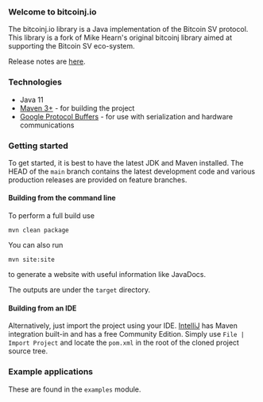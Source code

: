 
### Welcome to bitcoinj.io

The bitcoinj.io library is a Java implementation of the Bitcoin SV protocol. This library is a fork of Mike Hearn's original bitcoinj 
library aimed at supporting the Bitcoin SV eco-system.

Release notes are [here](docs/Releases.md).

### Technologies

* Java 11
* [Maven 3+](http://maven.apache.org) - for building the project
* [Google Protocol Buffers](https://github.com/google/protobuf) - for use with serialization and hardware communications

### Getting started

To get started, it is best to have the latest JDK and Maven installed. The HEAD of the `main` branch contains the latest 
development code and various production releases are provided on feature branches.

#### Building from the command line

To perform a full build use
```
mvn clean package
```
You can also run
```
mvn site:site
```
to generate a website with useful information like JavaDocs.

The outputs are under the `target` directory.

#### Building from an IDE

Alternatively, just import the project using your IDE. [IntelliJ](http://www.jetbrains.com/idea/download/) has Maven 
integration built-in and has a free Community Edition. Simply use `File | Import Project` and locate the `pom.xml` in the 
root of the cloned project source tree.

### Example applications

These are found in the `examples` module.
